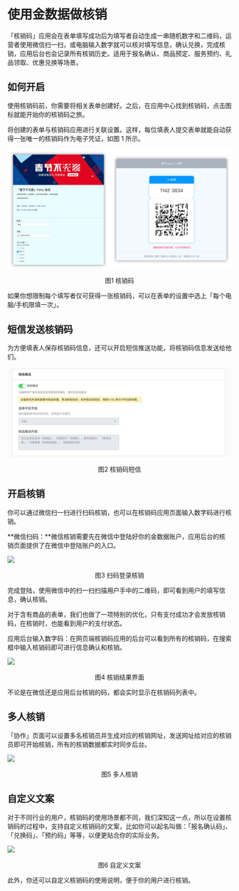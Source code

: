 # 使用金数据做核销

「核销码」应用会在表单填写成功后为填写者自动生成一串随机数字和二维码，运营者使用微信扫一扫，或电脑输入数字就可以核对填写信息，确认兑换，完成核销，应用后台也会记录所有核销历史。适用于报名确认、商品预定、服务预约、礼品领取、优惠兑换等场景。

## 如何开启

使用核销码前，你需要将相关表单创建好。之后，在应用中心找到核销码，点击图标就能开始你的核销码之旅。

将创建的表单与核销码应用进行关联设置。这样，每位填表人提交表单就能自动获得一张唯一的核销码作为电子凭证，如图 1 所示。

![](/assets/核销码-效果.jpg)

<center>图1 核销码</center>

如果你想限制每个填写者仅可获得一张核销码，可以在表单的设置中选上「每个电脑/手机限填一次」。

## 短信发送核销码

为方便填表人保存核销码信息，还可以开启短信推送功能，将核销码信息发送给他们。

![](/assets/核销码-发送短信.jpg)

<center>图2 核销码短信</center>

## 开启核销

你可以通过微信扫一扫进行扫码核销，也可以在核销码应用页面输入数字码进行核销。

**微信扫码：**微信核销需要先在微信中登陆好你的金数据账户，应用后台的核销页面提供了在微信中登陆账户的入口。

![](https://ws1.sinaimg.cn/large/c25e83dbgy1flxyghdta5j21680ljaaq.jpg)

<center>图3 扫码登录核销</center>

完成登陆，使用微信中的扫一扫扫描用户手中的二维码，即可看到用户的填写信息，确认核销。


对于含有商品的表单，我们也做了一项特别的优化，只有支付成功才会发放核销码，在核销时，也能看到用户的支付状态。

应用后台输入数字码：在网页端核销码应用的后台可以看到所有的核销码，在搜索框中输入核销码即可进行信息确认和核销。

![](https://ws1.sinaimg.cn/large/c25e83dbgy1flxyl5tbidj21d30wsacw.jpg)
<center>图4 核销结果界面</center>

不论是在微信还是应用后台核销的码，都会实时显示在核销码列表中。

## 多人核销

「协作」页面可以设置多名核销员并生成对应的核销网址，发送网址给对应的核销员即可开始核销，所有的核销数据都实时同步后台。

![](https://ws1.sinaimg.cn/large/c25e83dbgy1flxymem14ij21is0tgaci.jpg)

<center>图5 多人核销</center>

## 自定义文案

对于不同行业的用户，核销码的使用场景都不同，我们深知这一点，所以在设置核销码的过程中，支持自定义核销码的文案，比如你可以起名叫做：「报名确认码」、「兑换码」、「预约码」等等，以便更贴合你的实际业务。

![](https://ws1.sinaimg.cn/large/c25e83dbgy1flxynpp03gj21hq0od3zl.jpg)

<center>图6 自定义文案</center>

此外，你还可以自定义核销码的使用说明，便于你的用户进行核销。
